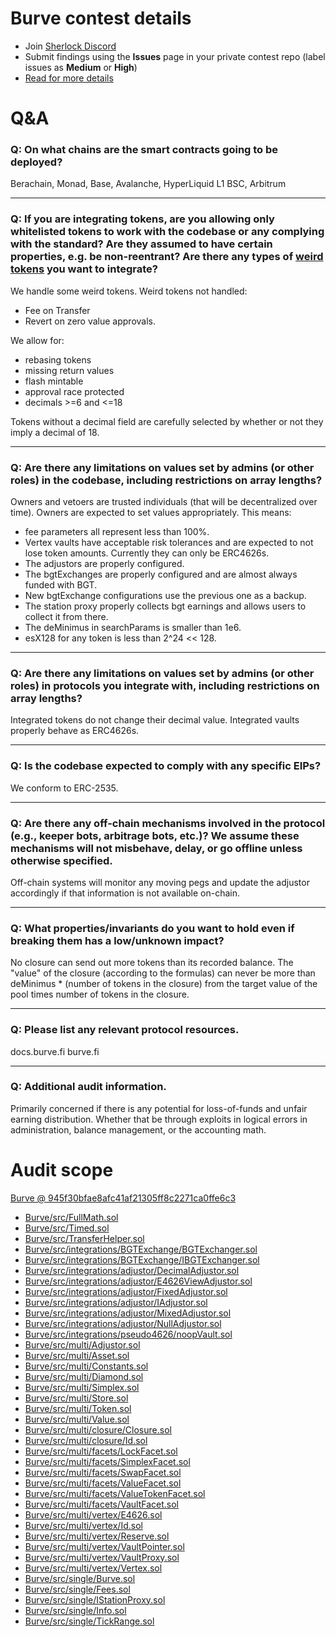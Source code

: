 # Burve contest details

- Join [Sherlock Discord](https://discord.gg/MABEWyASkp)
- Submit findings using the **Issues** page in your private contest repo (label issues as **Medium** or **High**)
- [Read for more details](https://docs.sherlock.xyz/audits/watsons)

# Q&A

### Q: On what chains are the smart contracts going to be deployed?
Berachain,
Monad,
Base,
Avalanche,
HyperLiquid L1
BSC,
Arbitrum

___

### Q: If you are integrating tokens, are you allowing only whitelisted tokens to work with the codebase or any complying with the standard? Are they assumed to have certain properties, e.g. be non-reentrant? Are there any types of [weird tokens](https://github.com/d-xo/weird-erc20) you want to integrate?
We handle some weird tokens.
Weird tokens not handled:
- Fee on Transfer
- Revert on zero value approvals.

We allow for:
- rebasing tokens
- missing return values
- flash mintable
- approval race protected
- decimals >=6 and <=18

Tokens without a decimal field are carefully selected by whether or not they imply a decimal of 18.
___

### Q: Are there any limitations on values set by admins (or other roles) in the codebase, including restrictions on array lengths?
Owners and vetoers are trusted individuals (that will be decentralized over time).
Owners are expected to set values appropriately. This means:
- fee parameters all represent less than 100%.
- Vertex vaults have acceptable risk tolerances and are expected to not lose token amounts. Currently they can only be ERC4626s.
- The adjustors are properly configured.
- The bgtExchanges are properly configured and are almost always funded with BGT.
- New bgtExchange configurations use the previous one as a backup.
- The station proxy properly collects bgt earnings and allows users to collect it from there.
- The deMinimus in searchParams is smaller than 1e6.
- esX128 for any token is less than 2^24 << 128.


___

### Q: Are there any limitations on values set by admins (or other roles) in protocols you integrate with, including restrictions on array lengths?
Integrated tokens do not change their decimal value.
Integrated vaults properly behave as ERC4626s.
___

### Q: Is the codebase expected to comply with any specific EIPs?
We conform to ERC-2535.
___

### Q: Are there any off-chain mechanisms involved in the protocol (e.g., keeper bots, arbitrage bots, etc.)? We assume these mechanisms will not misbehave, delay, or go offline unless otherwise specified.
Off-chain systems will monitor any moving pegs and update the adjustor accordingly if that information is not available on-chain.
___

### Q: What properties/invariants do you want to hold even if breaking them has a low/unknown impact?
No closure can send out more tokens than its recorded balance.
The "value" of the closure (according to the formulas) can never be more than deMinimus * (number of tokens in the closure) from the target value of the pool times number of tokens in the closure.
___

### Q: Please list any relevant protocol resources.
docs.burve.fi
burve.fi
___

### Q: Additional audit information.
Primarily concerned if there is any potential for loss-of-funds and unfair earning distribution. Whether that be through exploits in logical errors in administration, balance management, or the accounting math. 

# Audit scope

[Burve @ 945f30bfae8afc41af21305ff8c2271ca0ffe6c3](https://github.com/itos-finance/Burve/tree/945f30bfae8afc41af21305ff8c2271ca0ffe6c3)
- [Burve/src/FullMath.sol](Burve/src/FullMath.sol)
- [Burve/src/Timed.sol](Burve/src/Timed.sol)
- [Burve/src/TransferHelper.sol](Burve/src/TransferHelper.sol)
- [Burve/src/integrations/BGTExchange/BGTExchanger.sol](Burve/src/integrations/BGTExchange/BGTExchanger.sol)
- [Burve/src/integrations/BGTExchange/IBGTExchanger.sol](Burve/src/integrations/BGTExchange/IBGTExchanger.sol)
- [Burve/src/integrations/adjustor/DecimalAdjustor.sol](Burve/src/integrations/adjustor/DecimalAdjustor.sol)
- [Burve/src/integrations/adjustor/E4626ViewAdjustor.sol](Burve/src/integrations/adjustor/E4626ViewAdjustor.sol)
- [Burve/src/integrations/adjustor/FixedAdjustor.sol](Burve/src/integrations/adjustor/FixedAdjustor.sol)
- [Burve/src/integrations/adjustor/IAdjustor.sol](Burve/src/integrations/adjustor/IAdjustor.sol)
- [Burve/src/integrations/adjustor/MixedAdjustor.sol](Burve/src/integrations/adjustor/MixedAdjustor.sol)
- [Burve/src/integrations/adjustor/NullAdjustor.sol](Burve/src/integrations/adjustor/NullAdjustor.sol)
- [Burve/src/integrations/pseudo4626/noopVault.sol](Burve/src/integrations/pseudo4626/noopVault.sol)
- [Burve/src/multi/Adjustor.sol](Burve/src/multi/Adjustor.sol)
- [Burve/src/multi/Asset.sol](Burve/src/multi/Asset.sol)
- [Burve/src/multi/Constants.sol](Burve/src/multi/Constants.sol)
- [Burve/src/multi/Diamond.sol](Burve/src/multi/Diamond.sol)
- [Burve/src/multi/Simplex.sol](Burve/src/multi/Simplex.sol)
- [Burve/src/multi/Store.sol](Burve/src/multi/Store.sol)
- [Burve/src/multi/Token.sol](Burve/src/multi/Token.sol)
- [Burve/src/multi/Value.sol](Burve/src/multi/Value.sol)
- [Burve/src/multi/closure/Closure.sol](Burve/src/multi/closure/Closure.sol)
- [Burve/src/multi/closure/Id.sol](Burve/src/multi/closure/Id.sol)
- [Burve/src/multi/facets/LockFacet.sol](Burve/src/multi/facets/LockFacet.sol)
- [Burve/src/multi/facets/SimplexFacet.sol](Burve/src/multi/facets/SimplexFacet.sol)
- [Burve/src/multi/facets/SwapFacet.sol](Burve/src/multi/facets/SwapFacet.sol)
- [Burve/src/multi/facets/ValueFacet.sol](Burve/src/multi/facets/ValueFacet.sol)
- [Burve/src/multi/facets/ValueTokenFacet.sol](Burve/src/multi/facets/ValueTokenFacet.sol)
- [Burve/src/multi/facets/VaultFacet.sol](Burve/src/multi/facets/VaultFacet.sol)
- [Burve/src/multi/vertex/E4626.sol](Burve/src/multi/vertex/E4626.sol)
- [Burve/src/multi/vertex/Id.sol](Burve/src/multi/vertex/Id.sol)
- [Burve/src/multi/vertex/Reserve.sol](Burve/src/multi/vertex/Reserve.sol)
- [Burve/src/multi/vertex/VaultPointer.sol](Burve/src/multi/vertex/VaultPointer.sol)
- [Burve/src/multi/vertex/VaultProxy.sol](Burve/src/multi/vertex/VaultProxy.sol)
- [Burve/src/multi/vertex/Vertex.sol](Burve/src/multi/vertex/Vertex.sol)
- [Burve/src/single/Burve.sol](Burve/src/single/Burve.sol)
- [Burve/src/single/Fees.sol](Burve/src/single/Fees.sol)
- [Burve/src/single/IStationProxy.sol](Burve/src/single/IStationProxy.sol)
- [Burve/src/single/Info.sol](Burve/src/single/Info.sol)
- [Burve/src/single/TickRange.sol](Burve/src/single/TickRange.sol)


